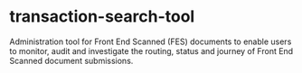 # transaction-search-tool
Administration tool for Front End Scanned (FES) documents to enable users to monitor, audit and investigate the routing, status and journey of Front End Scanned document submissions. 
